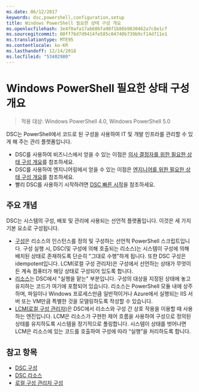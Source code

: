```yaml
---
ms.date: 06/12/2017
keywords: dsc,powershell,configuration,setup
title: Windows PowerShell 필요한 상태 구성 개요
ms.openlocfilehash: 3e4f0afa17ab60bfa98f1b86b9830462a7c8e1cf
ms.sourcegitcommit: 00ff76d7d9414fe585c04740b739b9cf14d711e1
ms.translationtype: MTE95
ms.contentlocale: ko-KR
ms.lasthandoff: 12/14/2018
ms.locfileid: "53402980"
---
```

# <a name="windows-powershell-desired-state-configuration-overview"></a>Windows PowerShell 필요한 상태 구성 개요

> 적용 대상: Windows PowerShell 4.0, Windows PowerShell 5.0

DSC는 PowerShell에서 코드로 된 구성을 사용하여 IT 및 개발 인프라를 관리할 수 있게 해 주는 관리 플랫폼입니다.

- DSC를 사용하여 비즈니스에서 얻을 수 있는 이점은 [의사 결정자를 위한 필요한 상태 구성 개요](decisionMaker.md)를 참조하세요.
- DSC를 사용하여 엔지니어링에서 얻을 수 있는 이점은 [엔지니어를 위한 필요한 상태 구성 개요](DscForEngineers.md)를 참조하세요.
- 빨리 DSC를 사용하기 시작하려면 [DSC 빠른 시작](../quickstarts/website-quickstart.md)을 참조하세요.

## <a name="key-concepts"></a>주요 개념

DSC는 시스템의 구성, 배포 및 관리에 사용되는 선언적 플랫폼입니다. 이것은 세 가지 기본 요소로 구성됩니다.

- [구성](../configurations/configurations.md)은 리소스의 인스턴스를 정의 및 구성하는 선언적 PowerShell 스크립트입니다.
    구성 실행 시, DSC(및 구성에 의해 호출되는 리소스)는 시스템이 구성에 의해 배치된 상태로 존재하도록 단순히 "그대로 수행"하게 됩니다.
    또한 DSC 구성은 idempotent입니다. LCM(로컬 구성 관리자)은 구성에서 선언하는 상태가 무엇이든 계속 컴퓨터가 해당 상태로 구성되어 있도록 합니다.
- [리소스](../resources/resources.md)는 DSC에서 "실행을 맡는" 부분입니다. 구성의 대상을 지정된 상태에 놓고 유지하는 코드가 여기에 포함되어 있습니다.
    리소스는 PowerShell 모듈 내에 상주하며, 파일이나 Windows 프로세스만큼 일반적이거나 Azure에서 실행되는 IIS 서버 또는 VM만큼 특별한 것을 모델링하도록 작성할 수 있습니다.
- [LCM(로컬 구성 관리자)](../managing-nodes/metaConfig.md)은 DSC에서 리소스와 구성 간 상호 작용을 이용할 때 사용하는 엔진입니다.
    LCM은 리소스가 구현한 제어 흐름을 사용하여 구성으로 정의된 상태를 유지하도록 시스템을 정기적으로 폴링합니다.
    시스템이 상태를 벗어나면 LCM은 리소스에 있는 코드를 호출하여 구성에 따라 “실행”을 처리하도록 합니다.

## <a name="see-also"></a>참고 항목

- [DSC 구성](../configurations/configurations.md)
- [DSC 리소스](../resources/resources.md)
- [로컬 구성 관리자 구성](../managing-nodes/metaConfig.md)
